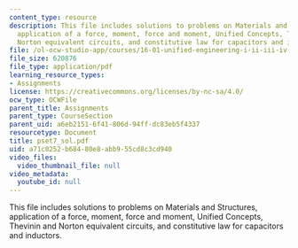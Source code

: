 ```yaml
---
content_type: resource
description: This file includes solutions to problems on Materials and Structures,
  application of a force, moment, force and moment, Unified Concepts, Thevinin and
  Norton equivalent circuits, and constitutive law for capacitors and inductors.
file: /ol-ocw-studio-app/courses/16-01-unified-engineering-i-ii-iii-iv-fall-2005-spring-2006/a71c0252b68480e8abb955cd8c3cd940_pset7_sol.pdf
file_size: 620876
file_type: application/pdf
learning_resource_types:
- Assignments
license: https://creativecommons.org/licenses/by-nc-sa/4.0/
ocw_type: OCWFile
parent_title: Assignments
parent_type: CourseSection
parent_uid: a6eb2151-6f41-806d-94ff-dc83eb5f4337
resourcetype: Document
title: pset7_sol.pdf
uid: a71c0252-b684-80e8-abb9-55cd8c3cd940
video_files:
  video_thumbnail_file: null
video_metadata:
  youtube_id: null
---
```

This file includes solutions to problems on Materials and Structures, application of a force, moment, force and moment, Unified Concepts, Thevinin and Norton equivalent circuits, and constitutive law for capacitors and inductors.